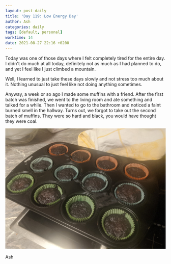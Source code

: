 ```yaml
---
layout: post-daily
title: 'Day 119: Low Energy Day'
author: Ash
categories: daily
tags: [default, personal]
worktime: 14
date: 2021-08-27 22:16 +0200
---
```

Today was one of those days where I felt completely tired for the entire day. I didn't do much at all today, definitely not as much as I had planned to do, and yet I feel like I just climbed a mountain.

Well, I learned to just take these days slowly and not stress too much about it. Nothing unusual to just feel like not doing anything sometimes.

Anyway, a week or so ago I made some muffins with a friend. After the first batch was finished, we went to the living room and ate something and talked for a while. Then I wanted to go to the bathroom and noticed a faint burned smell in the hallway. Turns out, we forgot to take out the second batch of muffins. They were so hard and black, you would have thought they were coal.

![coal-muffins](/assets/res/daily/day-119-coal.jpg)

Ash
